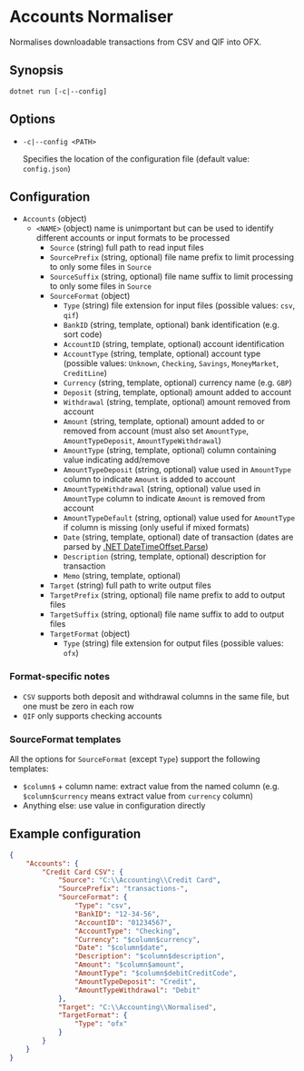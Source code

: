 # Accounts Normaliser

Normalises downloadable transactions from CSV and QIF into OFX.

## Synopsis

```
dotnet run [-c|--config]
```

## Options

* `-c|--config <PATH>`

  Specifies the location of the configuration file (default value: `config.json`)

## Configuration

* `Accounts` (object)
  * `<NAME>` (object) name is unimportant but can be used to identify different accounts or input formats to be processed
    * `Source` (string) full path to read input files
    * `SourcePrefix` (string, optional) file name prefix to limit processing to only some files in `Source`
    * `SourceSuffix` (string, optional) file name suffix to limit processing to only some files in `Source`
    * `SourceFormat` (object)
      * `Type` (string) file extension for input files (possible values: `csv`, `qif`)
      * `BankID` (string, template, optional) bank identification (e.g. sort code)
      * `AccountID` (string, template, optional) account identification
      * `AccountType` (string, template, optional) account type (possible values: `Unknown`, `Checking`, `Savings`, `MoneyMarket`, `CreditLine`)
      * `Currency` (string, template, optional) currency name (e.g. `GBP`)
      * `Deposit` (string, template, optional) amount added to account
      * `Withdrawal` (string, template, optional) amount removed from account
      * `Amount` (string, template, optional) amount added to or removed from account (must also set `AmountType`, `AmountTypeDeposit`, `AmountTypeWithdrawal`)
      * `AmountType` (string, template, optional) column containing value indicating add/remove
      * `AmountTypeDeposit` (string, optional) value used in `AmountType` column to indicate `Amount` is added to account
      * `AmountTypeWithdrawal` (string, optional) value used in `AmountType` column to indicate `Amount` is removed from account
      * `AmountTypeDefault` (string, optional) value used for `AmountType` if column is missing (only useful if mixed formats)
      * `Date` (string, template, optional) date of transaction (dates are parsed by [.NET DateTimeOffset.Parse](https://docs.microsoft.com/en-us/dotnet/api/system.datetimeoffset.parse))
      * `Description` (string, template, optional) description for transaction
      * `Memo` (string, template, optional)
    * `Target` (string) full path to write output files
    * `TargetPrefix` (string, optional) file name prefix to add to output files
    * `TargetSuffix` (string, optional) file name suffix to add to output files
    * `TargetFormat` (object)
      * `Type` (string) file extension for output files (possible values: `ofx`)

### Format-specific notes

* `CSV` supports both deposit and withdrawal columns in the same file, but one must be zero in each row
* `QIF` only supports checking accounts

### SourceFormat templates

All the options for `SourceFormat` (except `Type`) support the following templates:

* `$column$` + column name: extract value from the named column (e.g. `$column$currency` means extract value from `currency` column)
* Anything else: use value in configuration directly

## Example configuration

```json
{
    "Accounts": {
        "Credit Card CSV": {
            "Source": "C:\\Accounting\\Credit Card",
            "SourcePrefix": "transactions-",
            "SourceFormat": {
                "Type": "csv",
                "BankID": "12-34-56",
                "AccountID": "01234567",
                "AccountType": "Checking",
                "Currency": "$column$currency",
                "Date": "$column$date",
                "Description": "$column$description",
                "Amount": "$column$amount",
                "AmountType": "$column$debitCreditCode",
                "AmountTypeDeposit": "Credit",
                "AmountTypeWithdrawal": "Debit"
            },
            "Target": "C:\\Accounting\\Normalised",
            "TargetFormat": {
                "Type": "ofx"
            }
        }
    }
}
```
